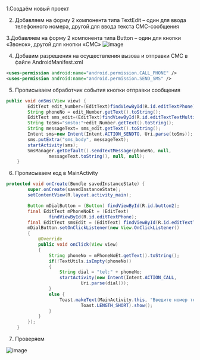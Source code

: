 1.Создаём новый проект

2. Добавляем на форму 2 компонента типа TextEdit – один для ввода телефонного номера, другой для ввода текста СМС-сообщения

3.Добавляем на форму 2 компонента типа Button – один для кнопки «Звонок», другой для кнопки «СМС»
![image](https://user-images.githubusercontent.com/38504787/145621945-b248daf0-e1b8-4220-beb7-968894a456e9.png)

4. Добавим разрешения на осуществления вызова и отправки СМС в файле AndroidManifest.xml
~~~ xml
<uses-permission android:name="android.permission.CALL_PHONE" />
<uses-permission android:name="android.permission.SEND_SMS" />
~~~
5. Прописываем обработчик события кнопки отправки сообщения
~~~ java
public void onSms(View view) {
        EditText edit_Number=(EditText)findViewById(R.id.editTextPhone);
        String phoneNo = edit_Number.getText().toString();
        EditText sms_edit=(EditText)findViewById(R.id.editTextTextMultiLine2);
        String toSms="smsto:"+edit_Number.getText().toString();
        String messageText= sms_edit.getText().toString();
        Intent sms=new Intent(Intent.ACTION_SENDTO, Uri.parse(toSms));
        sms.putExtra("sms_body", messageText);
        startActivity(sms);
        SmsManager.getDefault().sendTextMessage(phoneNo, null,
                messageText.toString(), null, null);
    }
~~~
6. Прописываем код в MainActivity
~~~ java
protected void onCreate(Bundle savedInstanceState) {
        super.onCreate(savedInstanceState);
        setContentView(R.layout.activity_main);

        Button mDialButton = (Button) findViewById(R.id.button2);
        final EditText mPhoneNoEt = (EditText)
                findViewById(R.id.editTextPhone);
        final EditText smsEdit = (EditText) findViewById(R.id.editTextTextMultiLine2);
        mDialButton.setOnClickListener(new View.OnClickListener()
        {
            @Override
            public void onClick(View view)
            {
                String phoneNo = mPhoneNoEt.getText().toString();
                if(!TextUtils.isEmpty(phoneNo))
                {
                    String dial = "tel:" + phoneNo;
                    startActivity(new Intent(Intent.ACTION_CALL,
                            Uri.parse(dial)));
                }
                else {
                    Toast.makeText(MainActivity.this, "Введите номер телефона",
                            Toast.LENGTH_SHORT).show();
                }
            }
        });
    }
~~~
7. Проверяем

![image](https://user-images.githubusercontent.com/38504787/145622317-6a240d94-167a-4d5b-9889-920df5a657f0.png)
